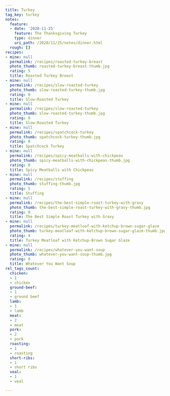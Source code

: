 ```yaml
---
title: Turkey
tag_key: turkey
notes:
  feature:
  - date: '2020-11-25'
    feature: The Thanksgiving Turkey
    type: dinner
    uri_path: /2020/11/25/notes/dinner.html
  rough: []
recipes:
- mine: null
  permalink: /recipes/roasted-turkey-breast
  photo_thumb: roasted-turkey-breast-thumb.jpg
  rating: 5
  title: Roasted Turkey Breast
- mine: null
  permalink: /recipes/slow-roasted-turkey
  photo_thumb: slow-roasted-turkey-thumb.jpg
  rating: 0
  title: Slow-Roasted Turkey
- mine: null
  permalink: /recipes/slow-roasted-turkey
  photo_thumb: slow-roasted-turkey-thumb.jpg
  rating: 0
  title: Slow-Roasted Turkey
- mine: null
  permalink: /recipes/spatchcock-turkey
  photo_thumb: spatchcock-turkey-thumb.jpg
  rating: 0
  title: Spatchcock Turkey
- mine: null
  permalink: /recipes/spicy-meatballs-with-chickpeas
  photo_thumb: spicy-meatballs-with-chickpeas-thumb.jpg
  rating: 0
  title: Spicy Meatballs with Chickpeas
- mine: null
  permalink: /recipes/stuffing
  photo_thumb: stuffing-thumb.jpg
  rating: 5
  title: Stuffing
- mine: null
  permalink: /recipes/the-best-simple-roast-turkey-with-gravy
  photo_thumb: the-best-simple-roast-turkey-with-gravy-thumb.jpg
  rating: 0
  title: The Best Simple Roast Turkey with Gravy
- mine: null
  permalink: /recipes/turkey-meatloaf-with-ketchup-brown-sugar-glaze
  photo_thumb: turkey-meatloaf-with-ketchup-brown-sugar-glaze-thumb.jpg
  rating: 4
  title: Turkey Meatloaf with Ketchup-Brown Sugar Glaze
- mine: null
  permalink: /recipes/whatever-you-want-soup
  photo_thumb: whatever-you-want-soup-thumb.jpg
  rating: 0
  title: Whatever You Want Soup
rel_tags_count:
  chicken:
  - 1
  - chicken
  ground-beef:
  - 1
  - ground beef
  lamb:
  - 1
  - lamb
  meat:
  - 2
  - meat
  pork:
  - 2
  - pork
  roasting:
  - 1
  - roasting
  short-ribs:
  - 1
  - short ribs
  veal:
  - 1
  - veal

---
```

